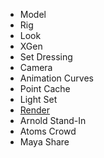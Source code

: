 
* Model
* Rig
* Look
* XGen
* Set Dressing
* Camera
* Animation Curves
* Point Cache
* Light Set
* [Render](publish_maya_render.md)
* Arnold Stand-In
* Atoms Crowd
* Maya Share

